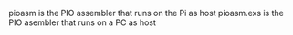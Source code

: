 pioasm is the PIO assembler that runs on the Pi as host
pioasm.exs is the PIO asembler that runs on a PC as host

